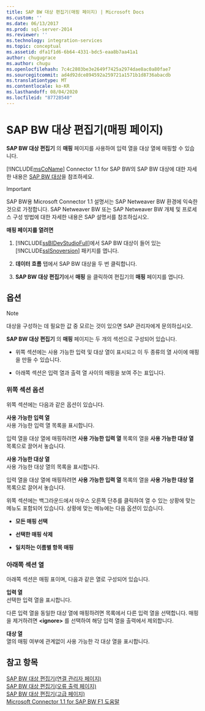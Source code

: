 ```yaml
---
title: SAP BW 대상 편집기(매핑 페이지) | Microsoft Docs
ms.custom: ''
ms.date: 06/13/2017
ms.prod: sql-server-2014
ms.reviewer: ''
ms.technology: integration-services
ms.topic: conceptual
ms.assetid: dfa1f1d6-6b64-4331-bdc5-eaa8b7aa41a1
author: chugugrace
ms.author: chugu
ms.openlocfilehash: 7c4c2803be3e2649f7425a2974dae8ac0a80fae7
ms.sourcegitcommit: ad4d92dce894592a259721a1571b1d8736abacdb
ms.translationtype: MT
ms.contentlocale: ko-KR
ms.lasthandoff: 08/04/2020
ms.locfileid: "87728540"
---
```

# <a name="sap-bw-destination-editor-mappings-page"></a>SAP BW 대상 편집기(매핑 페이지)
  **SAP BW 대상 편집기** 의 **매핑** 페이지를 사용하여 입력 열을 대상 열에 매핑할 수 있습니다.  
  
 [!INCLUDE[msCoName](../../includes/msconame-md.md)] Connector 1.1 for SAP BW의 SAP BW 대상에 대한 자세한 내용은 [SAP BW 대상](sap-bw-destination.md)을 참조하세요.  
  
> [!IMPORTANT]  
>  SAP BW용 Microsoft Connector 1.1 설명서는 SAP Netweaver BW 환경에 익숙한 것으로 가정합니다. SAP Netweaver BW 또는 SAP Netweaver BW 개체 및 프로세스 구성 방법에 대한 자세한 내용은 SAP 설명서를 참조하십시오.  
  
 **매핑 페이지를 열려면**  
  
1.  [!INCLUDE[ssBIDevStudioFull](../../includes/ssbidevstudiofull-md.md)]에서 SAP BW 대상이 들어 있는 [!INCLUDE[ssISnoversion](../../includes/ssisnoversion-md.md)] 패키지를 엽니다.  
  
2.  **데이터 흐름** 탭에서 SAP BW 대상을 두 번 클릭합니다.  
  
3.  **SAP BW 대상 편집기**에서 **매핑** 을 클릭하여 편집기의 **매핑** 페이지를 엽니다.  
  
## <a name="options"></a>옵션  
  
> [!NOTE]  
>  대상을 구성하는 데 필요한 값 중 모르는 것이 있으면 SAP 관리자에게 문의하십시오.  
  
 **SAP BW 대상 편집기** 의 **매핑** 페이지는 두 개의 섹션으로 구성되어 있습니다.  
  
-   위쪽 섹션에는 사용 가능한 입력 및 대상 열이 표시되고 이 두 종류의 열 사이에 매핑을 만들 수 있습니다.  
  
-   아래쪽 섹션은 입력 열과 출력 열 사이의 매핑을 보여 주는 표입니다.  
  
### <a name="upper-section-options"></a>위쪽 섹션 옵션  
 위쪽 섹션에는 다음과 같은 옵션이 있습니다.  
  
 **사용 가능한 입력 열**  
 사용 가능한 입력 열 목록을 표시합니다.  
  
 입력 열을 대상 열에 매핑하려면 **사용 가능한 입력 열** 목록의 열을 **사용 가능한 대상 열** 목록으로 끌어서 놓습니다.  
  
 **사용 가능한 대상 열**  
 사용 가능한 대상 열의 목록을 표시합니다.  
  
 입력 열을 대상 열에 매핑하려면 **사용 가능한 입력 열** 목록의 열을 **사용 가능한 대상 열** 목록으로 끌어서 놓습니다.  
  
 위쪽 섹션에는 백그라운드에서 마우스 오른쪽 단추를 클릭하여 열 수 있는 상황에 맞는 메뉴도 포함되어 있습니다. 상황에 맞는 메뉴에는 다음 옵션이 있습니다.  
  
-   **모든 매핑 선택**  
  
-   **선택한 매핑 삭제**  
  
-   **일치하는 이름별 항목 매핑**  
  
### <a name="lower-section-columns"></a>아래쪽 섹션 열  
 아래쪽 섹션은 매핑 표이며, 다음과 같은 열로 구성되어 있습니다.  
  
 **입력 열**  
 선택한 입력 열을 표시합니다.  
  
 다른 입력 열을 동일한 대상 열에 매핑하려면 목록에서 다른 입력 열을 선택합니다. 매핑을 제거하려면 **\<ignore>** 를 선택하여 해당 입력 열을 출력에서 제외합니다.  
  
 **대상 열**  
 열의 매핑 여부에 관계없이 사용 가능한 각 대상 열을 표시합니다.  
  
## <a name="see-also"></a>참고 항목  
 [SAP BW 대상 편집기&#40;연결 관리자 페이지&#41;](sap-bw-destination-editor-connection-manager-page.md)   
 [SAP BW 대상 편집기&#40;오류 출력 페이지&#41;](sap-bw-destination-editor-error-output-page.md)   
 [SAP BW 대상 편집기&#40;고급 페이지&#41;](sap-bw-destination-editor-advanced-page.md)   
 [Microsoft Connector 1.1 for SAP BW F1 도움말](../microsoft-connector-for-sap-bw-f1-help.md)  
  
  
